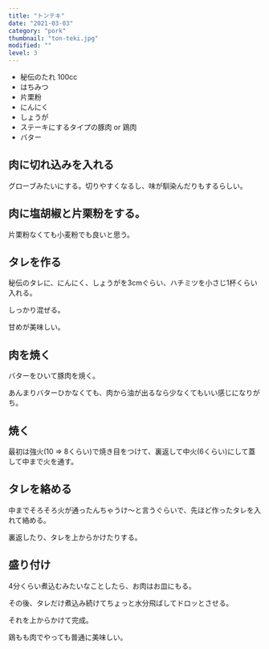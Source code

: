 ```yaml
---
title: "トンテキ"
date: "2021-03-03"
category: "pork"
thumbnail: "ton-teki.jpg"
modified: ""
level: 3
---
```


- 秘伝のたれ 100cc
- はちみつ
- 片栗粉
- にんにく
- しょうが
- ステーキにするタイプの豚肉 or 鶏肉
- バター

## 肉に切れ込みを入れる
グローブみたいにする。切りやすくなるし、味が馴染んだりもするらしい。

## 肉に塩胡椒と片栗粉をする。

片栗粉なくても小麦粉でも良いと思う。

## タレを作る

秘伝のタレに、にんにく、しょうがを3cmぐらい、ハチミツを小さじ1杯くらい入れる。

しっかり混ぜる。

甘めが美味しい。

## 肉を焼く

バターをひいて豚肉を焼く。

あんまりバターひかなくても、肉から油が出るなら少なくてもいい感じになりがち。

## 焼く

最初は強火(10 => 8くらい)で焼き目をつけて、裏返して中火(6くらい)にして蓋して中まで火を通す。

## タレを絡める

中までそろそろ火が通ったんちゃうけ〜と言うぐらいで、先ほど作ったタレを入れて絡める。

裏返したり、タレを上からかけたりする。

## 盛り付け

4分くらい煮込むみたいなことしたら、お肉はお皿にもる。

その後、タレだけ煮込み続けてちょっと水分飛ばしてドロッとさせる。

それを上からかけて完成。

鶏もも肉でやっても普通に美味しい。